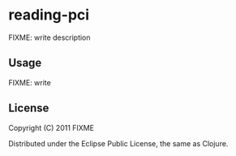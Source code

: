 # reading-pci

FIXME: write description

## Usage

FIXME: write

## License

Copyright (C) 2011 FIXME

Distributed under the Eclipse Public License, the same as Clojure.
